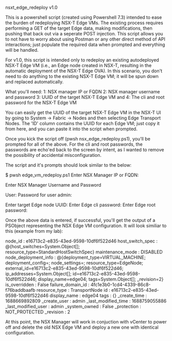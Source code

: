 nsxt_edge_redeploy v1.0

This is a powershell script (created using Powershell 7.3) intended to ease the burden of redeploying NSX-T Edge VMs. The existing process requires performing a GET of the target Edge data, making modifications, then pushing that back out via a seperate POST injection. This script allows you to not have to worry about using Postman or any other direct method of API interactions; just populate the required data when prompted and everything will be handled. 

For v1.0, this script is intended only to redeploy an existing autodeployed NSX-T Edge VM (i.e., an Edge node created in NSX-T, resulting in the automatic deployment of the NSX-T Edge OVA). In this scenario, you don't need to do anything to the existing NSX-T Edge VM; it will be spun down and replaced automatically. 



What you'll need:
1: NSX manager IP or FQDN
2: NSX manager username and password
3: UUID of the target NSX-T Edge VM and 
4: The cli and root password for the NSX-T Edge VM

You can easily get the UUID of the target NSX-T Edge VM in the NSX-T UI by going to System -> Fabric -> Nodes and then selecting Edge Transport Nodes. The 'ID' column contains the UUID for each Edge VM; just copy it from here, and you can paste it into the script when prompted. 

Once you kick the script off (pwsh nsx_edge_redeploy.ps1), you'll be prompted for all of the above. For the cli and root passwords, the passwords are echo'ed back to the screen by intent, as I wanted to remove the possibility of accidental misconfiguration. 

The script and it's prompts should look similar to the below:

$ pwsh edge_vm_redeploy.ps1 
Enter NSX Manager IP or FQDN: 

Enter NSX Manager Username and Password
 
User: 
Password for user admin: 

Enter target Edge node UUID: 
Enter Edge cli password: 
Enter Edge root password: 


Once the above data is entered, if successful, you'll get the output of a PSObject representing the NSX Edge VM configuration. It will look similiar to this (example from my lab):

node_id              : e16713c2-e835-43ed-9598-10df6f522d46
host_switch_spec     : @{host_switches=System.Object[]; 
                       resource_type=StandardHostSwitchSpec}
maintenance_mode     : DISABLED
node_deployment_info : @{deployment_type=VIRTUAL_MACHINE; deployment_config=; 
                       node_settings=; resource_type=EdgeNode; 
                       external_id=e16713c2-e835-43ed-9598-10df6f522d46; 
                       ip_addresses=System.Object[]; 
                       id=e16713c2-e835-43ed-9598-10df6f522d46; 
                       display_name=edge04; tags=System.Object[]; _revision=2}
is_overridden        : False
failure_domain_id    : 4fc1e3b0-1cd4-4339-86c8-f76baddbaafb
resource_type        : TransportNode
id                   : e16713c2-e835-43ed-9598-10df6f522d46
display_name         : edge04
tags                 : {}
_create_time         : 1688669892809
_create_user         : admin
_last_modified_time  : 1688759055886
_last_modified_user  : admin
_system_owned        : False
_protection          : NOT_PROTECTED
_revision            : 2

At this point, the NSX Manager will work in conjuction with vCenter to power off and delete the old NSX Edge VM and deploy a new one with identical configuration. 
